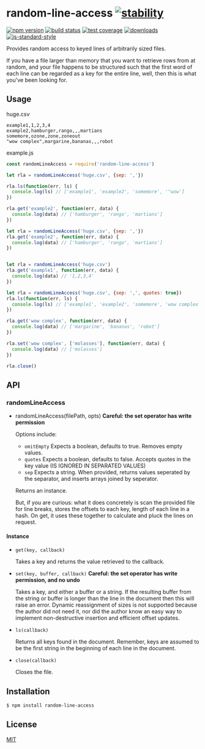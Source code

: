 # random-line-access [![stability][0]][1]
[![npm version][2]][3] [![build status][4]][5] [![test coverage][6]][7]
[![downloads][8]][9] [![js-standard-style][10]][11]

Provides random access to keyed lines of arbitrarily sized files. 

If you have a file larger than memory that you want to retrieve rows 
from at random, and your file happens to be structured such that the 
first word of each line can be regarded as a key for the entire line,
well, then this is what you've been looking for.


## Usage
huge.csv
```csv
example1,1,2,3,4
example2,hamburger,rango,,,martians
somemore,ozone,zone,zoneout
"wow complex",margarine,bananas,,,robot
```
example.js
```js
const randomLineAccess = require('random-line-access')

let rla = randomLineAccess('huge.csv', {sep: ','})

rla.ls(function(err, ls) {
  console.log(ls) // ['example1', 'example2', 'somemore', '"wow']
})

rla.get('example2', function(err, data) {
  console.log(data) // ['hamburger', 'rango', 'martians']
})

let rla = randomLineAccess('huge.csv', {sep: ','})
rla.get('example2', function(err, data) {
  console.log(data) // ['hamburger', 'rango', 'martians']
})


let rla = randomLineAccess('huge.csv')
rla.get('example1', function(err, data) {
  console.log(data) // '1,2,3,4'
})

let rla = randomLineAccess('huge.csv', {sep: ',', quotes: true})
rla.ls(function(err, ls) {
  console.log(ls) // ['example1', 'example2', 'somemore', 'wow complex']
})

rla.get('wow complex', function(err, data) {
  console.log(data) // ['margarine', 'bananas', 'robot']
})

rla.set('wow complex', ['molasses'], function(err, data) {
  console.log(data) // ['molasses']
})

rla.close()

```

## API
### randomLineAccess
* randomLineAccess(filePath, opts)
   **Careful: the set operator has write permission**


  Options include:
    - `omitEmpty` Expects a boolean, defaults to true. Removes empty values.
    - `quotes` Expects a boolean, defaults to false. Accepts quotes in the key value (IS IGNORED IN SEPARATED VALUES)
    - `sep` Expects a string. When provided, returns values seperated by the separator, and inserts arrays joined by seperator.

  Returns an instance. 

  But, if you are curious: what it does concretely is scan the provided file for line breaks, stores the offsets to each key, length of each line in a hash. On get, it uses these together to calculate and pluck the lines on request.

#### Instance
* `get(key, callback)`

  Takes a key and returns the value retrieved to the callback.

* `set(key, buffer, callback)` **Careful: the set operator has write permission, and no undo**

  Takes a key, and either a buffer or a string. If the resulting buffer from the string or buffer is
longer than the line in the document then this will raise an error. Dynamic reassignment of sizes is
not supported because the author did not need it, nor did the author know an easy way to implement
non-destructive insertion and efficient offset updates.

* `ls(callback)`

  Returns all keys found in the document. Remember, keys are assumed to be the first string in the beginning of each line in the document.

* `close(callback)`

  Closes the file.

## Installation
```sh
$ npm install random-line-access
```

## License
[MIT](https://tldrlegal.com/license/mit-license)

[0]: https://img.shields.io/badge/stability-experimental-orange.svg?style=flat-square
[1]: https://nodejs.org/api/documentation.html#documentation_stability_index
[2]: https://img.shields.io/npm/v/random-line-access.svg?style=flat-square
[3]: https://npmjs.org/package/random-line-access
[4]: https://img.shields.io/travis/jdvorak/random-line-access/master.svg?style=flat-square
[5]: https://travis-ci.org/jdvorak/random-line-access
[6]: https://img.shields.io/codecov/c/github/jdvorak/random-line-access/master.svg?style=flat-square
[7]: https://codecov.io/github/jdvorak/random-line-access
[8]: http://img.shields.io/npm/dm/random-line-access.svg?style=flat-square
[9]: https://npmjs.org/package/random-line-access
[10]: https://img.shields.io/badge/code%20style-standard-brightgreen.svg?style=flat-square
[11]: https://github.com/feross/standard
